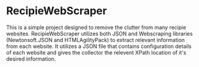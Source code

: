 # RecipieWebScraper

This is a simple project designed to remove the clutter from many recipie websites.
RecipieWebScraper utilizes both JSON and Webscraping libraries (Newtonsoft.JSON and HTMLAgilityPack) to extract relevant information from each website. It utilizes a JSON file that contains configuration details of each website and gives the collector the relevent XPath location of it's desired information.



